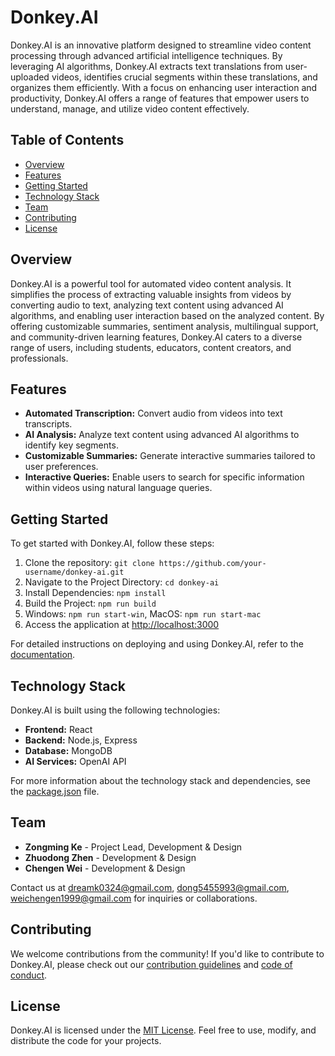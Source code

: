 # Donkey.AI

Donkey.AI is an innovative platform designed to streamline video content processing through advanced artificial intelligence techniques. By leveraging AI algorithms, Donkey.AI extracts text translations from user-uploaded videos, identifies crucial segments within these translations, and organizes them efficiently. With a focus on enhancing user interaction and productivity, Donkey.AI offers a range of features that empower users to understand, manage, and utilize video content effectively.

## Table of Contents

- [Overview](#overview)
- [Features](#features)
- [Getting Started](#getting-started)
- [Technology Stack](#technology-stack)
- [Team](#team)
- [Contributing](#contributing)
- [License](#license)

## Overview

Donkey.AI is a powerful tool for automated video content analysis. It simplifies the process of extracting valuable insights from videos by converting audio to text, analyzing text content using advanced AI algorithms, and enabling user interaction based on the analyzed content. By offering customizable summaries, sentiment analysis, multilingual support, and community-driven learning features, Donkey.AI caters to a diverse range of users, including students, educators, content creators, and professionals.

## Features

- **Automated Transcription:** Convert audio from videos into text transcripts.
- **AI Analysis:** Analyze text content using advanced AI algorithms to identify key segments.
- **Customizable Summaries:** Generate interactive summaries tailored to user preferences.
- **Interactive Queries:** Enable users to search for specific information within videos using natural language queries.

## Getting Started

To get started with Donkey.AI, follow these steps:

1. Clone the repository: `git clone https://github.com/your-username/donkey-ai.git`
2. Navigate to the Project Directory: `cd donkey-ai`
3. Install Dependencies: `npm install`
4. Build the Project: `npm run build`
5. Windows: `npm run start-win`, MacOS: `npm run start-mac`
6. Access the application at [http://localhost:3000](http://localhost:3000)

For detailed instructions on deploying and using Donkey.AI, refer to the [documentation](docs/README.md).

## Technology Stack

Donkey.AI is built using the following technologies:

- **Frontend:** React
- **Backend:** Node.js, Express
- **Database:** MongoDB
- **AI Services:** OpenAI API

For more information about the technology stack and dependencies, see the [package.json](package.json) file.

## Team

- **Zongming Ke** - Project Lead, Development & Design
- **Zhuodong Zhen** - Development & Design
- **Chengen Wei** - Development & Design

Contact us at [dreamk0324@gmail.com](mailto:dreamk0324@gmail.com), [dong5455993@gmail.com](mailto:dong5455993@gmail.com), [weichengen1999@gmail.com](mailto:weichengen1999@gmail.com) for inquiries or collaborations.

## Contributing

We welcome contributions from the community! If you'd like to contribute to Donkey.AI, please check out our [contribution guidelines](CONTRIBUTING.md) and [code of conduct](CODE_OF_CONDUCT.md).

## License

Donkey.AI is licensed under the [MIT License](LICENSE). Feel free to use, modify, and distribute the code for your projects.

